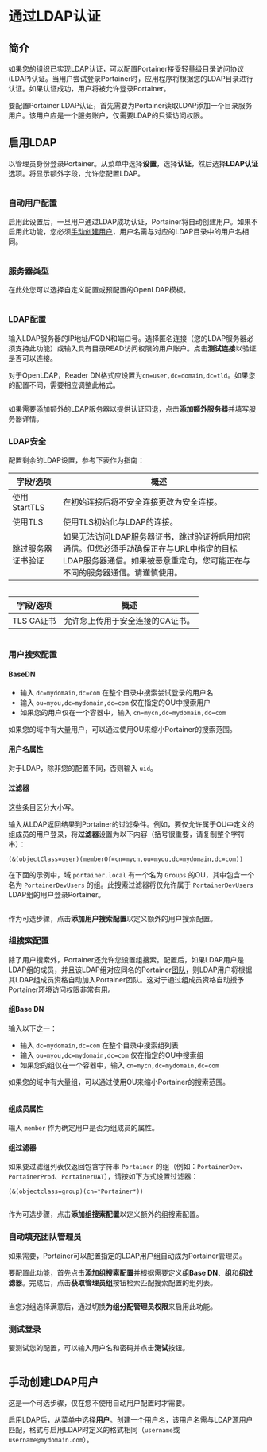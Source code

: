 # 通过LDAP认证

## 简介

如果您的组织已实现LDAP认证，可以配置Portainer接受轻量级目录访问协议(LDAP)认证。当用户尝试登录Portainer时，应用程序将根据您的LDAP目录进行认证。如果认证成功，用户将被允许登录Portainer。

要配置Portainer LDAP认证，首先需要为Portainer读取LDAP添加一个目录服务用户。该用户应是一个服务账户，仅需要LDAP的只读访问权限。

## 启用LDAP

以管理员身份登录Portainer。从菜单中选择**设置**，选择**认证**，然后选择**LDAP认证**选项。将显示额外字段，允许您配置LDAP。

<figure><img src="../..//assets/2.15-settings-authentication-ldap.gif" alt=""><figcaption></figcaption></figure>

### 自动用户配置

启用此设置后，一旦用户通过LDAP成功认证，Portainer将自动创建用户。如果不启用此功能，您必须[手动创建用户](ldap.md#manually-creating-ldap-users)，用户名需与对应的LDAP目录中的用户名相同。

<figure><img src="../..//assets/2.15-settings-authentication-ldap-auto.png" alt=""><figcaption></figcaption></figure>

### 服务器类型

在此处您可以选择自定义配置或预配置的OpenLDAP模板。

<figure><img src="../..//assets/2.15-settings-authentication-ldap-type.png" alt=""><figcaption></figcaption></figure>

### LDAP配置

输入LDAP服务器的IP地址/FQDN和端口号。选择匿名连接（您的LDAP服务器必须支持此功能）或输入具有目录READ访问权限的用户账户。点击**测试连接**以验证是否可以连接。

对于OpenLDAP，Reader DN格式应设置为`cn=user,dc=domain,dc=tld`。如果您的配置不同，需要相应调整此格式。

<figure><img src="../..//assets/2.15-settings-authentication-ldap-config.png" alt=""><figcaption></figcaption></figure>

如果需要添加额外的LDAP服务器以提供认证回退，点击**添加额外服务器**并填写服务器详情。

### LDAP安全

配置剩余的LDAP设置，参考下表作为指南：

| 字段/选项                            | 概述                                                                                                                                                                                                                                                                                                                                   |
| --------------------------------------- | ------------------------------------------------------------------------------------------------------------------------------------------------------------------------------------------------------------------------------------------------------------------------------------------------------------------------------------------ |
| 使用StartTLS                            | 在初始连接后将不安全连接更改为安全连接。                                                                                                                                                                                                                                                                    |
| 使用TLS                                 | 使用TLS初始化与LDAP的连接。                                                                                                                                                                                                                                                                                                  |
| 跳过服务器证书验证 | 如果无法访问LDAP服务器证书，跳过验证将启用加密通信。但您必须手动确保正在与URL中指定的目标LDAP服务器通信。如果被恶意重定向，您可能正在与不同的服务器通信。请谨慎使用。 |

<figure><img src="../..//assets/2.15-settings-authentication-ldap-security.png" alt=""><figcaption></figcaption></figure>

| 字段/选项       | 概述                                                       |
| ------------------ | -------------------------------------------------------------- |
| TLS CA证书 | 允许您上传用于安全连接的CA证书。 |

<figure><img src="../..//assets/2.15-settings-authentication-ldap-security-tls.png" alt=""><figcaption></figcaption></figure>

### 用户搜索配置

#### BaseDN

* 输入 `dc=mydomain,dc=com` 在整个目录中搜索尝试登录的用户名
* 输入 `ou=myou,dc=mydomain,dc=com` 仅在指定的OU中搜索用户
* 如果您的用户仅在一个容器中，输入 `cn=mycn,dc=mydomain,dc=com`

如果您的域中有大量用户，可以通过使用OU来缩小Portainer的搜索范围。

#### 用户名属性

对于LDAP，除非您的配置不同，否则输入 `uid`。

#### 过滤器

这些条目区分大小写。

输入从LDAP返回结果到Portainer的过滤条件。例如，要仅允许属于OU中定义的组成员的用户登录，将**过滤器**设置为以下内容（括号很重要，请复制整个字符串）：

```
(&(objectClass=user)(memberOf=cn=mycn,ou=myou,dc=mydomain,dc=com))
```

在下面的示例中，域 `portainer.local` 有一个名为 `Groups` 的OU，其中包含一个名为 `PortainerDevUsers` 的组。此搜索过滤器将仅允许属于 `PortainerDevUsers` LDAP组的用户登录Portainer。

<figure><img src="../..//assets/2.15-settings-authentication-ldap-usersearch.png" alt=""><figcaption></figcaption></figure>

作为可选步骤，点击**添加用户搜索配置**以定义额外的用户搜索配置。

### 组搜索配置

除了用户搜索外，Portainer还允许您设置组搜索。配置后，如果LDAP用户是LDAP组的成员，并且该LDAP组对应同名的Portainer[团队](../../user/teams/)，则LDAP用户将根据其LDAP组成员资格自动加入Portainer团队。这对于通过组成员资格自动授予Portainer环境访问权限非常有用。

#### 组Base DN

输入以下之一：
* 输入 `dc=mydomain,dc=com` 在整个目录中搜索组列表
* 输入 `ou=myou,dc=mydomain,dc=com` 仅在指定的OU中搜索组
* 如果您的组仅在一个容器中，输入 `cn=mycn,dc=mydomain,dc=com`

如果您的域中有大量组，可以通过使用OU来缩小Portainer的搜索范围。

<figure><img src="../..//assets/2.15-settings-authentication-ldap-groupsearch.png" alt=""><figcaption></figcaption></figure>

#### 组成员属性

输入 `member` 作为确定用户是否为组成员的属性。

#### 组过滤器

如果要过滤组列表仅返回包含字符串 `Portainer` 的组（例如：`PortainerDev`、`PortainerProd`、`PortainerUAT`），请按如下方式设置过滤器：

```
(&(objectclass=group)(cn=*Portainer*))
```

<figure><img src="../..//assets/2.15-settings-authentication-ldap-groupsearch-filter.png" alt=""><figcaption></figcaption></figure>

作为可选步骤，点击**添加组搜索配置**以定义额外的组搜索配置。

### 自动填充团队管理员

如果需要，Portainer可以配置指定的LDAP用户组自动成为Portainer管理员。

要配置此功能，首先点击**添加组搜索配置**并根据需要定义**组Base DN**、**组**和**组过滤器**。完成后，点击**获取管理员组**按钮检索匹配搜索配置的组列表。

<figure><img src="../..//assets/2.15-settings-authentication-ldap-autopop.png" alt=""><figcaption></figcaption></figure>

当您对组选择满意后，通过切换**为组分配管理员权限**来启用此功能。

### 测试登录

要测试您的配置，可以输入用户名和密码并点击**测试**按钮。

<figure><img src="../..//assets/2.15-settings-authentication-ldap-testlogin.png" alt=""><figcaption></figcaption></figure>

## 手动创建LDAP用户

这是一个可选步骤，仅在您不使用自动用户配置时才需要。

启用LDAP后，从菜单中选择**用户**。创建一个用户名，该用户名需与LDAP源用户匹配，格式与启用LDAP时定义的格式相同（`username`或`username@mydomain.com`）。
